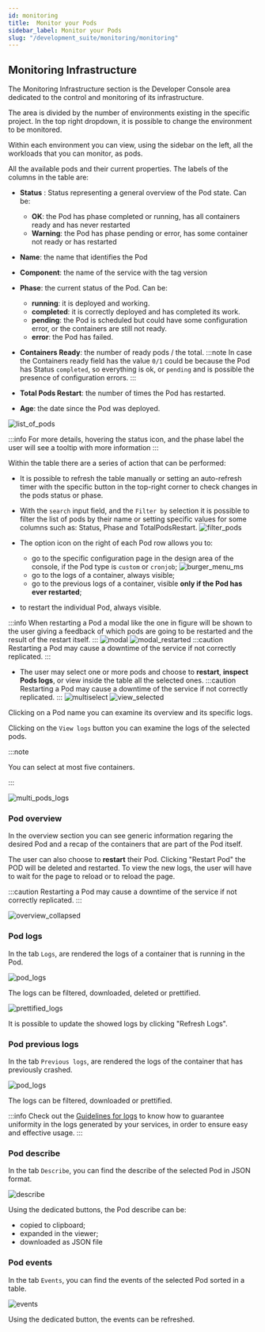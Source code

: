 ```yaml
---
id: monitoring
title:  Monitor your Pods
sidebar_label: Monitor your Pods
slug: "/development_suite/monitoring/monitoring"
---
```

## Monitoring Infrastructure

The Monitoring Infrastructure section is the Developer Console area dedicated to the control and monitoring of its infrastructure.

The area is divided by the number of environments existing in the specific project. In the top right dropdown, it is possible to change the environment to be monitored.

Within each environment you can view, using the sidebar on the left, all the workloads that you can monitor, as pods.

All the available pods and their current properties.
The labels of the columns in the table are:
* **Status** : Status representing a general overview of the Pod state. Can be:
  * **OK**: the Pod has phase completed or running, has all containers ready and has never restarted
  * **Warning**: the Pod has phase pending or error, has some container not ready or has restarted
* **Name**: the name that identifies the Pod
* **Component**: the name of the service with the tag version
* **Phase**: the current status of the Pod. Can be:
    * **running**: it is deployed and working.
    * **completed**: it is correctly deployed and has completed its work.
    * **pending**: the Pod is scheduled but could have some configuration error, or the containers are still not ready.
    * **error**: the Pod has failed.
* **Containers Ready**: the number of ready pods / the total.
:::note
In case the Containers ready field has the value `0/1` could be because the Pod has Status `completed`, so everything is ok, or `pending` and is possible the presence of configuration errors.
:::

* **Total Pods Restart**: the number of times the Pod has restarted.
* **Age**: the date since the Pod was deployed.

![list_of_pods](img/list_of_pods.png)

:::info
For more details, hovering the status icon, and the phase label the user will see a tooltip with more information 
:::

Within the table there are a series of action that can be performed:
- It is possible to refresh the table manually or setting an auto-refresh timer with the specific button in the top-right corner to check changes in the pods status or phase.
- With the `search` input field, and the `Filter by` selection it is possible to filter the list of pods by their name or setting specific values for some columns such as: Status, Phase and TotalPodsRestart.
![filter_pods](img/filter.png)
  
- The option icon on the right of each Pod row allows you to:
  - go to the specific configuration page in the design area of the console, if the Pod type is `custom` or `cronjob`;
    ![burger_menu_ms](img/burger_menu_config.png)
  - go to the logs of a container, always visible;
  - go to the previous logs of a container, visible **only if the Pod has ever restarted**;
- to restart the individual Pod, always visible.
    
:::info
When restarting a Pod a modal like the one in figure will be shown to the user giving a feedback of which pods are going to be restarted and the result of the restart itself.
:::
![modal](img/modal.png)
![modal_restarted](img/modal_restarted.png)
:::caution
Restarting a Pod may cause a downtime of the service if not correctly replicated.
:::


- The user may select one or more pods and choose to **restart**, **inspect Pods logs**, or view inside the table all the selected ones. 
  :::caution
    Restarting a Pod may cause a downtime of the service if not correctly replicated. 
  :::
  ![multiselect](img/multiselect.png)
  ![view_selected](img/view_selected.png)
  
Clicking on a Pod name you can examine its overview and its specific logs.

Clicking on the `View logs` button you can examine the logs of the selected pods.

:::note

You can select at most five containers.

:::

![multi_pods_logs](img/multi_pods_logs.png)

### Pod overview

In the overview section you can see generic information regaring the desired Pod and a recap of the containers that are part of the Pod itself.

The user can also choose to **restart** their Pod. Clicking "Restart Pod" the POD will be deleted and restarted. To view the new logs, the user will have to wait for the page to reload or to reload the page.

:::caution
Restarting a Pod may cause a downtime of the service if not correctly replicated.
:::

![overview_collapsed](img/overview.png)

### Pod logs

In the tab `Logs`, are rendered the logs of a container that is running in the Pod.

![pod_logs](img/pod_logs.png)

The logs can be filtered, downloaded, deleted or prettified.

![prettified_logs](img/prettified_logs.png)

It is possible to update the showed logs by clicking "Refresh Logs".

### Pod previous logs

In the tab `Previous logs`, are rendered the logs of the container that has previously crashed.

![pod_logs](img/pod_previous_logs.png)

The logs can be filtered, downloaded or prettified.

:::info
Check out the [Guidelines for logs](../../getting_started/monitoring-dashboard/dev_ops_guide/log) to know how to guarantee uniformity in the logs generated by your services, in order to ensure easy and effective usage.
:::


### Pod describe

In the tab `Describe`, you can find the describe of the selected Pod in JSON format.

![describe](img/describe.png)

Using the dedicated buttons, the Pod describe can be:
-  copied to clipboard;
-  expanded in the viewer;
-  downloaded as JSON file

### Pod events
In the tab `Events`, you can find the events of the selected Pod sorted in a table.

![events](img/events.png)

Using the dedicated button, the events can be refreshed.
